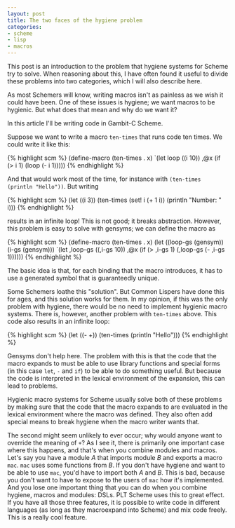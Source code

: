 ```yaml
---
layout: post
title: The two faces of the hygiene problem
categories:
- scheme
- lisp
- macros
---
```


This post is an introduction to the problem that hygiene systems for
Scheme try to solve. When reasoning about this, I have often found it
useful to divide these problems into two categories, which I will also
describe here.

As most Schemers will know, writing macros isn't as painless as we
wish it could have been. One of these issues is hygiene; we want
macros to be hygienic. But what does that mean and why do we want it?

In this article I'll be writing code in Gambit-C Scheme.

Suppose we want to write a macro `ten-times` that runs code ten
times. We could write it like this:

{% highlight scm %}
(define-macro (ten-times . x)
  `(let loop ((i 10))
     ,@x
     (if (> i 1)
         (loop (- i 1))))) 
{% endhighlight %}

And that would work most of the time, for instance
with `(ten-times (println "Hello"))`. But writing

{% highlight scm %}
(let ((i 3))
  (ten-times
   (set! i (+ 1 i))
   (println "Number: " i))) 
{% endhighlight %}

results in an infinite loop! This is not good; it breaks
abstraction. However, this problem is easy to solve with gensyms; we
can define the macro as

{% highlight scm %}
(define-macro (ten-times . x)
  (let ((loop-gs (gensym))
        (i-gs (gensym)))
    `(let ,loop-gs ((,i-gs 10))
        ,@x
        (if (> ,i-gs 1)
            (,loop-gs (- ,i-gs 1)))))) 
{% endhighlight %}

The basic idea is that, for each binding that the macro introduces, it
has to use a generated symbol that is guaranteedly unique.

Some Schemers loathe this "solution". But Common Lispers have done
this for ages, and this solution works for them. In my opinion, if
this was the only problem with hygiene, there would be no need to
implement hygienic macro systems. There is, however, another problem
with `ten-times` above. This code also results in an infinite loop:

{% highlight scm %}
(let ((- +))
  (ten-times (println "Hello")))
{% endhighlight %}

Gensyms don't help here. The problem with this is that the code that
the macro expands to must be able to use library functions and special
forms (in this case `let`, `-` and `if`) to be able to do something
useful. But because the code is interpreted in the lexical environment
of the expansion, this can lead to problems.

Hygienic macro systems for Scheme usually solve both of these problems
by making sure that the code that the macro expands to are evaluated
in the lexical environment where the macro was defined. They also
often add special means to break hygiene when the macro writer wants that.
 
The second might seem unlikely to ever occur; why would anyone want to
override the meaning of `+`? As I see it, there is primarily one
important case where this happens, and that's when you combine modules
and macros. Let's say you have a module *A* that imports module *B*
and exports a macro `mac`. `mac` uses some functions from *B*. If you
don't have hygiene and want to be able to use `mac`, you'd have to
import both *A* and *B*. This is bad, because you don't want to have
to expose to the users of `mac` how it's implemented. And you lose one
important thing that you can do when you combine hygiene, macros and
modules: DSLs. PLT Scheme uses this to great effect. If you have all
those three features, it is possible to write code in different
languages (as long as they macroexpand into Scheme) and mix code
freely. This is a really cool feature.
